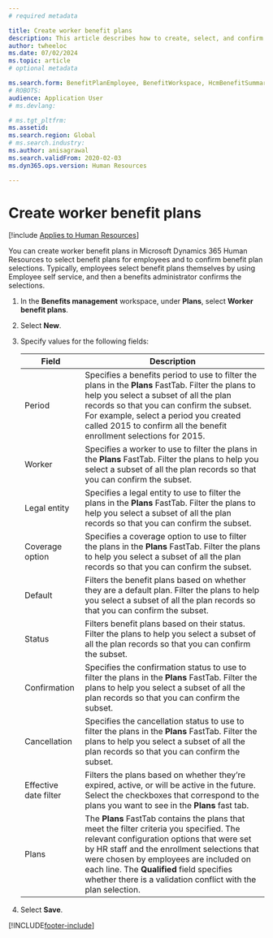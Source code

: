 ```yaml
---
# required metadata

title: Create worker benefit plans
description: This article describes how to create, select, and confirm worker benefit plans in Microsoft Dynamics 365 Human Resources.
author: twheeloc
ms.date: 07/02/2024
ms.topic: article
# optional metadata

ms.search.form: BenefitPlanEmployee, BenefitWorkspace, HcmBenefitSummaryPart
# ROBOTS: 
audience: Application User
# ms.devlang: 

# ms.tgt_pltfrm: 
ms.assetid: 
ms.search.region: Global
# ms.search.industry: 
ms.author: anisagrawal
ms.search.validFrom: 2020-02-03
ms.dyn365.ops.version: Human Resources

---
```


# Create worker benefit plans

[!include [Applies to Human Resources](../includes/applies-to-hr.md)]

You can create worker benefit plans in Microsoft Dynamics 365 Human Resources to select benefit plans for employees and to confirm benefit plan selections. Typically, employees select benefit plans themselves by using Employee self service, and then a benefits administrator confirms the selections. 

1. In the **Benefits management** workspace, under **Plans**, select **Worker benefit plans**.
2. Select **New**.
3. Specify values for the following fields:

   | Field | Description |
   | --- | --- |
   | Period | Specifies a benefits period to use to filter the plans in the **Plans** FastTab. Filter the plans to help you select a subset of all the plan records so that you can confirm the subset. For example, select a period you created called 2015 to confirm all the benefit enrollment selections for 2015. |
   | Worker | Specifies a worker to use to filter the plans in the **Plans** FastTab. Filter the plans to help you select a subset of all the plan records so that you can confirm the subset. |
   | Legal entity | Specifies a legal entity to use to filter the plans in the **Plans** FastTab. Filter the plans to help you select a subset of all the plan records so that you can confirm the subset. |
   | Coverage option | Specifies a coverage option to use to filter the plans in the **Plans** FastTab. Filter the plans to help you select a subset of all the plan records so that you can confirm the subset. |
   | Default | Filters the benefit plans based on whether they are a default plan. Filter the plans to help you select a subset of all the plan records so that you can confirm the subset. |
   | Status | Filters benefit plans based on their status. Filter the plans to help you select a subset of all the plan records so that you can confirm the subset. |
   | Confirmation | Specifies the confirmation status to use to filter the plans in the **Plans** FastTab. Filter the plans to help you select a subset of all the plan records so that you can confirm the subset. |
   | Cancellation | Specifies the cancellation status to use to filter the plans in the **Plans** FastTab. Filter the plans to help you select a subset of all the plan records so that you can confirm the subset. |
   | Effective date filter | Filters the plans based on whether they’re expired, active, or will be active in the future. Select the checkboxes that correspond to the plans you want to see in the **Plans** fast tab. |
   | Plans | The **Plans** FastTab contains the plans that meet the filter criteria you specified. The relevant configuration options that were set by HR staff and the enrollment selections that were chosen by employees are included on each line. The **Qualified** field specifies whether there is a validation conflict with the plan selection. |

4. Select **Save**.


[!INCLUDE[footer-include](../includes/footer-banner.md)]
